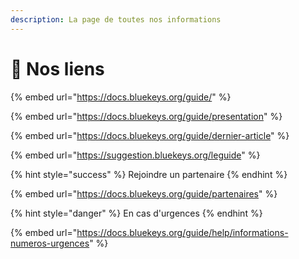 ```yaml
---
description: La page de toutes nos informations
---
```


# 🔗 Nos liens

{% embed url="https://docs.bluekeys.org/guide/" %}

{% embed url="https://docs.bluekeys.org/guide/presentation" %}

{% embed url="https://docs.bluekeys.org/guide/dernier-article" %}

{% embed url="https://suggestion.bluekeys.org/leguide" %}



{% hint style="success" %}
Rejoindre un partenaire
{% endhint %}

{% embed url="https://docs.bluekeys.org/guide/partenaires" %}

{% hint style="danger" %}
En cas d'urgences
{% endhint %}

{% embed url="https://docs.bluekeys.org/guide/help/informations-numeros-urgences" %}

